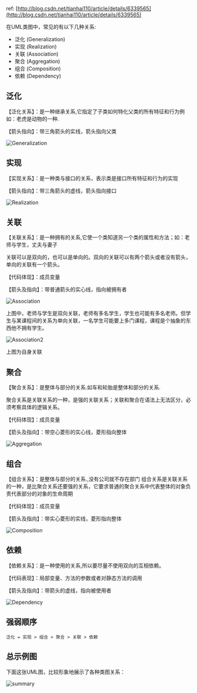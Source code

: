 
ref: [http://blog.csdn.net/tianhai110/article/details/6339565](http://blog.csdn.net/tianhai110/article/details/6339565)

在UML类图中，常见的有以下几种关系:

- 泛化 (Generalization)
- 实现 (Realization)
- 关联 (Association)
- 聚合 (Aggregation)
- 组合 (Composition)
- 依赖 (Dependency)

## 泛化

【泛化关系】：是一种继承关系,它指定了子类如何特化父类的所有特征和行为例如：老虎是动物的一种.

【箭头指向】：带三角箭头的实线，箭头指向父类

![Generalization](/static/img/doc/generalization.gif)

## 实现

【实现关系】：是一种类与接口的关系，表示类是接口所有特征和行为的实现

【箭头指向】：带三角箭头的虚线，箭头指向接口

![Realization](/static/img/doc/realization.gif)

## 关联

【关联关系】：是一种拥有的关系,它使一个类知道另一个类的属性和方法；如：老师与学生，丈夫与妻子

关联可以是双向的，也可以是单向的。双向的关联可以有两个箭头或者没有箭头，单向的关联有一个箭头。

【代码体现】：成员变量

【箭头及指向】：带普通箭头的实心线，指向被拥有者

![Association](/static/img/doc/association.gif)

上图中，老师与学生是双向关联，老师有多名学生，学生也可能有多名老师。但学生与某课程间的关系为单向关联，一名学生可能要上多门课程，课程是个抽象的东西他不拥有学生。

![Association2](/static/img/doc/association2.gif)

上图为自身关联
 
## 聚合

【聚合关系】：是整体与部分的关系.如车和轮胎是整体和部分的关系.

聚合关系是关联关系的一种，是强的关联关系；关联和聚合在语法上无法区分，必须考察具体的逻辑关系。

【代码体现】：成员变量

【箭头及指向】：带空心菱形的实心线，菱形指向整体

![Aggregation](/static/img/doc/aggregation.gif)

## 组合

【组合关系】：是整体与部分的关系.,没有公司就不存在部门      组合关系是关联关系的一种，是比聚合关系还要强的关系，它要求普通的聚合关系中代表整体的对象负责代表部分的对象的生命周期

【代码体现】：成员变量

【箭头及指向】：带实心菱形的实线，菱形指向整体

![Composition](/static/img/doc/composition.gif)


## 依赖

【依赖关系】：是一种使用的关系,所以要尽量不使用双向的互相依赖。

【代码表现】：局部变量、方法的参数或者对静态方法的调用

【箭头及指向】：带箭头的虚线，指向被使用者

 ![Dependency](/static/img/doc/dependency.gif)

## 强弱顺序

`泛化 = 实现 > 组合 > 聚合 > 关联 > 依赖`

## 总示例图

下面这张UML图，比较形象地展示了各种类图关系：

![summary](/static/img/doc/summary.gif)
